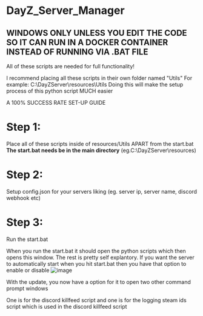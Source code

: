 # DayZ_Server_Manager

## WINDOWS ONLY UNLESS YOU EDIT THE CODE SO IT CAN RUN IN A DOCKER CONTAINER INSTEAD OF RUNNING VIA .BAT FILE

All of these scripts are needed for full functionality!

I recommend placing all these scripts in their own folder named "Utils"
For example: C:\DayZServer\resources\Utils
Doing this will make the setup process of this python script MUCH easier

A 100% SUCCESS RATE SET-UP GUIDE

# Step 1:

Place all of these scripts inside of resources/Utils APART from the start.bat
**The start.bat needs be in the main directory**
(eg.C:\DayZServer\resources)

# Step 2:

Setup config.json for your servers liking (eg. server ip, server name, discord webhook etc)

# Step 3:

Run the start.bat

When you run the start.bat it should open the python scripts which then opens this window. The rest is pretty self explantory.
If you want the server to automatically start when you hit start.bat then you have that option to enable or disable
![image](https://github.com/user-attachments/assets/354d2b87-79cd-48e7-8091-e174cc6d28cd)



With the update, you now have a option for it to open two other command prompt windows

One is for the discord killfeed script and one is for the logging steam ids script which is used in the discord killfeed script
